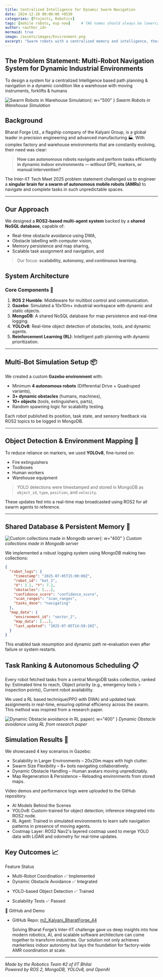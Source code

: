 ```yaml
---
title: Centralized Intelligence for Dynamic Swarm Navigation
date: 2024-12-20 00:00:00 +0530
categories: [Projects, Robotics]
tags: [mobile robots, esp now]     # TAG names should always be lowercase
author: <author_id>
mermaid: true
image: /assets/images/Environment.png
excerpt: "Swarm robots with a centralized memory and intelligence, there would be less failures/accidents with forecasting of future instances"
---
```


## The Problem Statement: Multi-Robot Navigation System for Dynamic Industrial Environments
To design a system for a centralized Intelligence based path planning & navigation in a dynamic condition like a warehouse with moving instruments, forklifts & humans

![Swarm Robots in Warehouse Simulation](/assets/images/swarm.png){: w="500"  }
_Swarm Robots in Warehouse Simulation_

## Background

Bharat Forge Ltd., a flagship company of the Kalyani Group, is a global leader in precision engineering and advanced manufacturing 🏭. With complex factory and warehouse environments that are constantly evolving, their need was clear:

> **How can autonomous robots navigate and perform tasks efficiently in dynamic indoor environments — without GPS, markers, or manual intervention?**

The Inter-IIT Tech Meet 2025 problem statement challenged us to engineer a **singular brain for a swarm of autonomous mobile robots (AMRs)** to navigate and complete tasks in such unpredictable spaces.

---

## Our Approach

We designed a **ROS2-based multi-agent system** backed by a **shared NoSQL database**, capable of:
- Real-time obstacle avoidance using DWA,
- Obstacle labelling with computer vision,
- Memory persistence and map sharing,
- Scalable task assignment and navigation, and
<!-- - Human-like interaction through a chatbot.{We added this later post the Inter-IIT event} -->

> Our focus: **scalability, autonomy, and continuous learning.**


## System Architecture

### Core Components 🔁 

1. **ROS 2 Humble**: Middleware for multibot control and communication.
2. **Gazebo**: Simulated a 10x10m+ industrial workspace with dynamic and static objects.
3. **MongoDB**: A shared NoSQL database for map persistence and real-time logging.
4. **YOLOv8**: Real-time object detection of obstacles, tools, and dynamic agents.
5. **Reinforcement Learning (RL)**: Intelligent path planning with dynamic prioritization.

---

## Multi-Bot Simulation Setup 📦

We created a custom **Gazebo environment** with:
- Minimum **4 autonomous robots** (Differential Drive + Quadruped variants),
- **3+ dynamic obstacles** (humans, machines),
- **10+ objects** (tools, extinguishers, parts),
- Random spawning logic for scalability testing.

Each robot published its position, task state, and sensory feedback via ROS2 topics to be logged in MongoDB.

---

## Object Detection & Environment Mapping 🧭

To reduce reliance on markers, we used **YOLOv8**, fine-tuned on:
- Fire extinguishers
- Toolboxes
- Human workers
- Warehouse equipment

> YOLO detections were timestamped and stored in MongoDB as `object_id`, `type`, `position`, and `velocity`.

These updates fed into a real-time map broadcasted using ROS2 for all swarm agents to reference.

---

## Shared Database & Persistent Memory 📡

![Custom collections made in Mongodb server](/assets/images/NoSql_db.png){: w="400"  }
_Custom collections made in Mongodb server_

We implemented a robust logging system using MongoDB making two collections:
```json
{
  "robot_logs": {
    "timestamp": "2025-07-05T15:00:00Z",
    "robot_id": "bot_1",
    "X": 3.1, "Y": 7.2,
    "obstacles": [...],
    "confidence_score": "confidence_score",
    "scan_ranges": "scan_ranges",
    "tasks_done": "navigating"
  },
  "map_data": {
    "environment_id": "sector_2",
    "map_data": [...],
    "last_updated": "2025-07-05T14:58:10Z",
  }
}
```

This enabled task resumption and dynamic path re-evaluation even after failure or system restarts.

## Task Ranking & Autonomous Scheduling 📋

Every robot fetched tasks from a central MongoDB tasks collection, ranked by:
    Estimated time to reach,
    Object priority (e.g., emergency tools > inspection points),
    Current robot availability.

We used a RL based technique(PPO with DWA) and updated task assignments in real-time, ensuring optimal efficiency across the swarm. This method was inspired from a research paper.

![Dynamic Obstacle avoidance in RL paper](/assets/images/RL-paper.png){: w="400"  }
_Dynamic Obstacle avoidance using RL from research paper_

<!-- ## 💬 Bonus Feature: LLM-Powered Chatbot Interface

To increase usability, we created a chatbot powered by OpenAI's GPT model:
Example Conversation:

User: "Find the nearest fire extinguisher."
Bot: "Assigning bot_2 to the extinguisher in Sector B."
GUI Output: "Robot bot_2 has reached the fire extinguisher."

    This layer made it incredibly intuitive for supervisors to assign and monitor tasks. -->

## Simulation Results 🎥
We showcased 4 key scenarios in Gazebo:
- Scalability in Larger Environments – 20x20m maps with high clutter.
- Swarm Size Flexibility – 8+ bots navigating collaboratively.
- Dynamic Obstacle Handling – Human avatars moving unpredictably.
- Map Regeneration & Persistence – Reloading environments from stored maps.

Video demos and performance logs were uploaded to the GitHub repository.
- AI Models Behind the Scenes
- YOLOv8: Custom-trained for object detection; inference integrated into ROS2 node.
- RL Agent: Trained in simulated environments to learn safe navigation patterns in presence of moving agents.
- Costmap Layer: ROS2 Nav2's layered costmap used to merge YOLO data with LiDAR and odometry for real-time updates.

## Key Outcomes 📈
Feature	Status
- Multi-Robot Coordination	✅ Implemented
- Dynamic Obstacle Avoidance	✅ Integrated
<!-- - Map Persistence (NoSQL + ROS2)	✅ Completed -->
- YOLO-based Object Detection	✅ Trained
<!-- - Chatbot Interface (Bonus)	✅ Functional -->
- Scalability Tests	✅ Passed

<!--###  📎 Final Deliverables
    ✅ GitHub Repo with Installation Guide
    ✅ Four Simulation Videos
    ✅ Technical Report (AI models, training, integration)
    ✅ Presentation and Live Demo -->

🔗 GitHub and Demo
- GitHub Repo: [m2_Kalyani_BharatForge_44](https://github.com/Nandostream11/m2_Kalyani_BharatForge_44)

    Solving Bharat Forge’s Inter-IIT challenge gave us deep insights into how modern robotics, AI, and scalable software architecture can come together to transform industries. Our solution not only achieves markerless indoor autonomy but lays the foundation for factory-wide AMR coordination at scale.

---

*Made by the Robotics Team #2 of IIT Bhilai \
Powered by ROS 2, MongoDB, YOLOv8, and OpenAI*